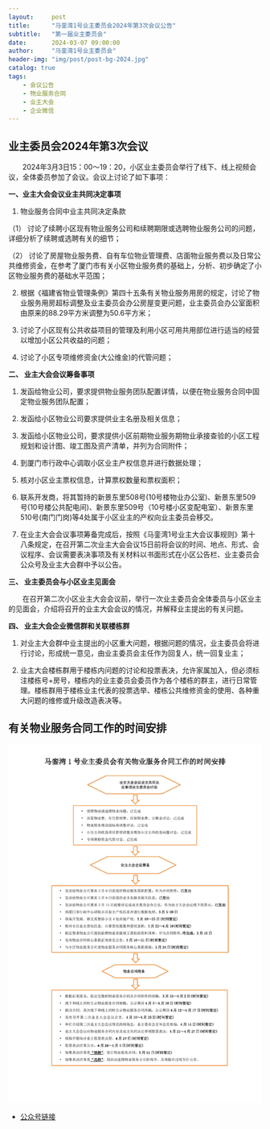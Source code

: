 ```yaml
---
layout:     post
title:      "马銮湾1号业主委员会2024年第3次会议公告"
subtitle:   "第一届业主委员会"
date:       2024-03-07 09:00:00
author:     "马銮湾1号业主委员会"
header-img: "img/post/post-bg-2024.jpg"
catalog: true
tags:
    - 会议公告
    - 物业服务合同
    - 业主大会
    - 企业微信
---
```




## 业主委员会2024年第3次会议

&emsp;&emsp;2024年3月3日15：00～19：20，小区业主委员会举行了线下、线上视频会议，全体委员参加了会议。会议上讨论了如下事项：

**一、业主大会会议业主共同决定事项**

1. 物业服务合同中业主共同决定条款

（1） 讨论了续聘小区现有物业服务公司和续聘期限或选聘物业服务公司的问题，详细分析了续聘或选聘有关的细节；

（2） 讨论了房屋物业服务费、自有车位物业管理费、店面物业服务费以及日常公共维修资金，在参考了厦门市有关小区物业服务费的基础上，分析、初步确定了小区物业服务费的基础水平范围；

2. 根据《福建省物业管理条例》第四十五条有关物业服务用房的规定，讨论了物业服务用房超标调整及业主委员会办公房屋变更问题，业主委员会办公室面积由原来的88.29平方米调整为50.6平方米；

3. 讨论了小区现有公共收益项目的管理及利用小区可用共用部位进行适当的经营以增加小区公共收益的问题；

4. 讨论了小区专项维修资金(大公维金)的代管问题；

**二、 业主大会会议筹备事项**

1. 发函给物业公司，要求提供物业服务团队配置详情，以便在物业服务合同中固定物业服务团队配置；

2. 发函给小区物业公司要求提供业主名册及相关信息；

3. 发函给小区物业公司，要求提供小区前期物业服务期物业承接查验的小区工程规划和设计图、竣工图及资产清单，并列为合同附件；

4. 到厦门市行政中心调取小区业主产权信息并进行数据处理；

5. 核对小区业主票权信息，计算票权数量和票权面积；

6. 联系开发商，将其暂持的新景东里508号(10号楼物业办公室)、新景东里509号(10号楼公共配电间)、新景东里509号（10号楼小区变配电室）、新景东里510号(南门门岗)等4处属于小区业主的产权向业主委员会移交。

7. 在业主大会会议事项筹备完成后，按照《马銮湾1号业主大会议事规则》第十八条规定，在召开第二次业主大会会议15日前将会议的时间、地点、形式、会议程序、会议需要表决事项及有关材料以书面形式在小区公告栏、业主委员会公众号及业主大会群中予以公告。

**三、 业主委员会与小区业主见面会**

&emsp;&emsp;在召开第二次小区业主大会会议前，举行一次业主委员会全体委员与小区业主的见面会，介绍将召开的业主大会会议的情况，并解释业主提出的有关问题。

**四、 业主大会企业微信群和关联楼栋群**

1. 对业主大会群中业主提出的小区重大问题，根据问题的情况，业主委员会将进行讨论，形成统一意见，由业主委员会主任作为回复人，统一回复业主；

2. 业主大会楼栋群用于楼栋内问题的讨论和投票表决，允许家属加入，但必须标注楼栋号+房号，楼栋内的业主委员会委员作为各个楼栋的群主，进行日常管理。楼栋群用于楼栋业主代表的投票选举、楼栋公共维修资金的使用、各种重大问题的维修或升级改造表决等。


## 有关物业服务合同工作的时间安排

![](\img\in-post\2024-03-07-时间安排.jpg)


- [公众号链接](https://mp.weixin.qq.com/s/A0xZ-WdO7B2NbsYeWp3RSA)

